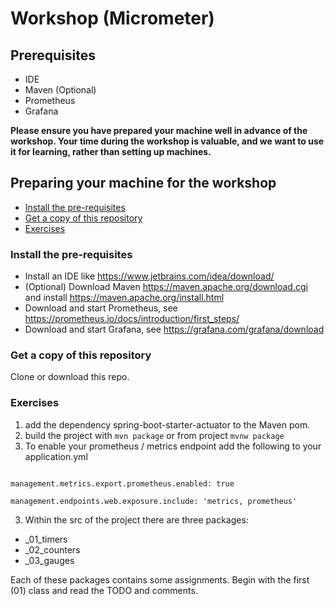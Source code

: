 # Workshop (Micrometer)

## Prerequisites
- IDE
- Maven (Optional)
- Prometheus
- Grafana

**Please ensure you have prepared your machine well in advance of the workshop. Your time during the workshop is valuable, and we want to use it for learning, rather than setting up machines.**

## Preparing your machine for the workshop
- [Install the pre-requisites](#install-the-pre-requisites)
- [Get a copy of this repository](#get-a-copy-of-this-repository)
- [Exercises](#exercises)

### Install the pre-requisites
- Install an IDE like https://www.jetbrains.com/idea/download/
- (Optional) Download Maven https://maven.apache.org/download.cgi and install https://maven.apache.org/install.html
- Download and start Prometheus, see https://prometheus.io/docs/introduction/first_steps/
- Download and start Grafana, see https://grafana.com/grafana/download

### Get a copy of this repository
Clone or download this repo.

### Exercises
1. add the dependency spring-boot-starter-actuator to the Maven pom.
2. build the project with <code>mvn package</code> or from project <code>mvnw package</code>
3. To enable your prometheus / metrics endpoint add the following to your application.yml

<code>
management.metrics.export.prometheus.enabled: true<br>
management.endpoints.web.exposure.include: 'metrics, prometheus'
</code>

3. Within the src of the project there are three packages:
- _01_timers
- _02_counters
- _03_gauges

Each of these packages contains some assignments.
Begin with the first (01) class and read the TODO and comments.
